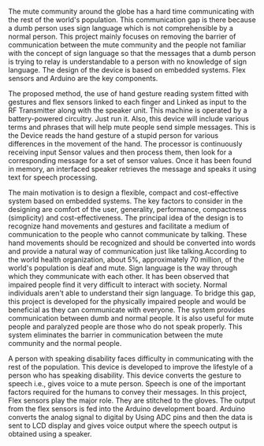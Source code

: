 The mute community around the globe has a hard time communicating with the rest of the world's population. This communication gap is there because a dumb person uses sign language which is not comprehensible by a normal person. This project mainly focuses on removing the barrier of communication between the mute community and the people not familiar with the concept of sign language so that the messages that a dumb person is trying to relay is understandable to a person with no knowledge of sign language. The design of the device is based on embedded systems. Flex sensors and Arduino are the key components.

The proposed method, the use of hand gesture reading system fitted with gestures and flex sensors linked to each finger and Linked as input to the RF Transmitter along with the speaker unit. This machine is operated by a battery-powered circuitry. Just run it. Also, this device will include various terms and phrases that will help mute people send simple messages. This is the Device reads the hand gesture of a stupid person for various differences in the movement of the 
hand. The processor is continuously receiving input Sensor values and then process them, then look for a corresponding message for a set of sensor values. Once it has been found in memory, an interfaced speaker retrieves the message and speaks it using text for speech processing.

The main motivation is to design a flexible, compact and cost-effective system based on embedded systems. The key factors to consider in the designing are comfort of the user, generality, performance, compactness (simplicity) and cost-effectiveness. The principal idea of the design is to recognize hand movements and gestures and facilitate a medium of communication to the people who cannot communicate by talking. These hand movements should be recognized and should be converted into words and provide a natural way of communication just like talking.According to the world health organization, about 5%, approximately 70 million, of the world's population is deaf and mute. Sign language is the way through which they communicate with each other. It has been observed that impaired people find it very difficult to interact with society. Normal individuals aren't able to understand their sign language. To bridge this gap, this project is developed for the physically impaired people and would be beneficial as they can communicate with everyone. The system provides communication between dumb and normal people. It is also useful for mute people and paralyzed people are those who do not speak properly. This system eliminates the barrier in communication between the mute community and the normal people.
 
 A person with speaking disability faces difficulty in communicating with the rest of the population. This device is developed to improve the lifestyle of a person who has speaking disability. This device converts the gesture to speech i.e., gives voice to a mute person. Speech is one of the important factors required for the humans to convey their messages. In this project, Flex sensors play the major role. They are stitched to the gloves. The output from the flex sensors is fed into the Arduino development board. Arduino converts the analog signal to digital by Using ADC pins and then the data is sent to LCD display and gives voice output where the speech output is obtained using a speaker.
